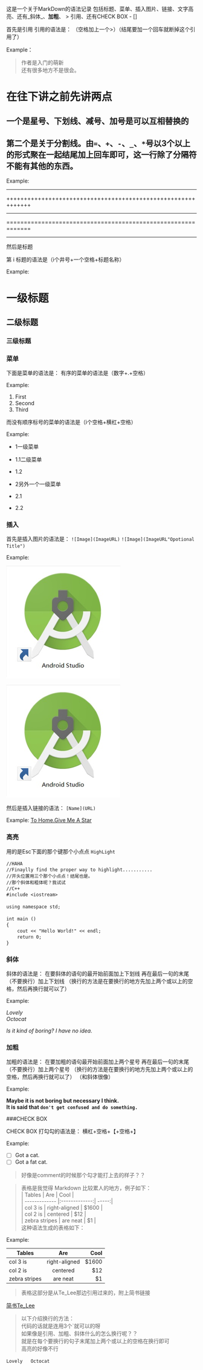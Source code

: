 这是一个关于MarkDown的语法记录
包括标题、菜单、插入图片、链接、文字高亮、还有_斜体_、**加粗**、 > 引用、还有CHECK BOX - []




首先是引用
引用的语法是：
（空格加上一个>）（结尾要加一个回车就断掉这个引用了）

Example：
> 作者是入门的萌新   
还有很多地方不是很会。




# 在往下讲之前先讲两点

## 一个是星号、下划线、减号、加号是可以互相替换的

## 第二个是关于分割线。由`=`、`+`、`-`、`_`、`*`号以3个以上的形式聚在一起结尾加上回车即可，这一行除了分隔符不能有其他的东西。

Example:

-------------------------------------------------------------
+++++++++++++++++++++++++++++++++++++++++++++++++++++++++++++
*************************************************************
=============================================================
_____________________________________________________________


然后是标题

第 i 标题的语法是（i个井号+一个空格+标题名称）

Example:

# 一级标题
## 二级标题
### 三级标题

### 菜单
下面是菜单的语法是：
有序的菜单的语法是（数字+.+空格）

Example:

1. First
2. Second
3. Third

而没有顺序标号的菜单的语法是（i个空格+横杠+空格）

Example:
 - 1一级菜单
  - 1.1二级菜单
  - 1.2
  
 - 2另外一个一级菜单
  - 2.1
  - 2.2
  
### 插入

首先是插入图片的语法是：
`![Image](ImageURL)`
`![Image](ImageURL"Opotional Title")`

Example:


![Image](https://raw.githubusercontent.com/LoyaltyWu/hello-world-Repository-name-/NewBranch_1/%E6%97%A0%E6%A0%87%E9%A2%98.jpg)


![Image](https://raw.githubusercontent.com/LoyaltyWu/hello-world-Repository-name-/NewBranch_1/%E6%97%A0%E6%A0%87%E9%A2%98.jpg "Android Studio")


然后是插入链接的语法：
`[Name](URL)`

Example:
[To Home.Give Me A Star](https://github.com/LoyaltyWu)

### 高亮
用的是Esc下面的那个键那个小点点
`HighLight`

```
//HAHA
//Finaylly find the proper way to highlight...........
//开头位置用三个那个小点点！结尾也是。
//那个斜体和粗体呢？我试试
//C++
#include <iostream>

using namespace std;

int main ()
{
	cout << "Hello World!" << endl;
	return 0;
}
```

### 斜体

斜体的语法是：
在要斜体的语句的最开始前面加上下划线
再在最后一句的末尾（不要换行）加上下划线
（换行的方法是在要换行的地方先加上两个或以上的空格，然后再换行就可以了）

Example:

_Lovely   
Octocat_

_Is it kind of boring?_
_I have no idea._

### 加粗

加粗的语法是：
在要加粗的语句最开始前面加上两个星号
再在最后一句的末尾（不要换行）加上两个星号
（换行的方法是在要换行的地方先加上两个或以上的空格，然后再换行就可以了）
（和斜体很像）

Example:

**Maybe it is not boring but necessary I think.   
It is said that `don't get confused and do something.`**

###CHECK BOX

CHECK BOX 打勾勾的语法是：
横杠+空格+【+空格+】

Example:
- [ ] Got a cat. 
- [ ] Got a fat cat.

> 好像是comment的时候那个勾才能打上去的样子？？


> 表格是我觉得 Markdown 比较累人的地方，例子如下：   
> | Tables        | Are           | Cool  |   
> | ------------- |:-------------:| -----:|   
> | col 3 is      | right-aligned | $1600 |   
> | col 2 is      | centered      |   $12 |  
> | zebra stripes | are neat      |    $1 |  
> 这种语法生成的表格如下：  

Example:


| Tables        | Are           | Cool  |
| ------------- |:-------------:| -----:|
| col 3 is      | right-aligned | $1600 |
| col 2 is      | centered      |   $12 |
| zebra stripes | are neat      |    $1 |



> 表格这部分是从Te_Lee那边引用过来的，附上简书链接

[简书Te_Lee](http://www.jianshu.com/p/1e402922ee32/)
> 以下介绍换行的方法：   
代码的话就是连用3个\`就可以的呀   
如果像是引用、加粗、斜体什么的怎么换行呢？？    
就是在每个要换行的句子末尾加上两个或以上的空格在换行即可  
高亮的好像不行

`Lovely  
Octocat`

